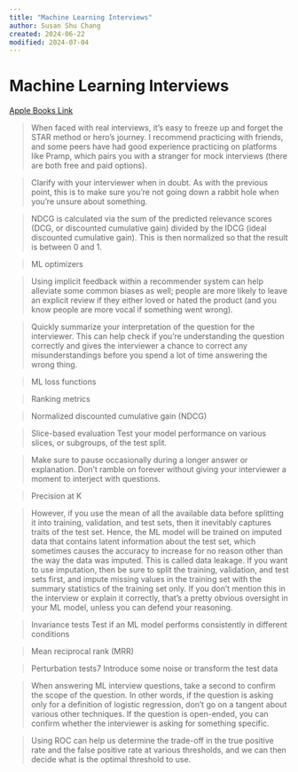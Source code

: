 ```yaml
---
title: "Machine Learning Interviews"
author: Susan Shu Chang
created: 2024-06-22
modified: 2024-07-04
---
```


# Machine Learning Interviews

[Apple Books Link](ibooks://assetid/D59C2DBFD79316B27FC7FEBC91F611C0)

> When faced with real interviews, it’s easy to freeze up and forget the STAR method or hero’s journey. I recommend practicing with friends, and some peers have had good experience practicing on platforms like Pramp, which pairs you with a stranger for mock interviews (there are both free and paid options).

> Clarify with your interviewer when in doubt.
As with the previous point, this is to make sure you’re not going down a rabbit hole when you’re unsure about something.

> NDCG is calculated via the sum of the predicted relevance scores (DCG, or discounted cumulative gain) divided by the IDCG (ideal discounted cumulative gain). This is then normalized so that the result is between 0 and 1.

> ML optimizers

> Using implicit feedback within a recommender system can help alleviate some common biases as well; people are more likely to leave an explicit review if they either loved or hated the product (and you know people are more vocal if something went wrong).

> Quickly summarize your interpretation of the question for the interviewer.
This can help check if you’re understanding the question correctly and gives the interviewer a chance to correct any misunderstandings before you spend a lot of time answering the wrong thing.

> ML loss functions

> Ranking metrics

> Normalized discounted cumulative gain (NDCG)

> Slice-based evaluation
Test your model performance on various slices, or subgroups, of the test split.

> Make sure to pause occasionally during a longer answer or explanation.
Don’t ramble on forever without giving your interviewer a moment to interject with questions.

> Precision at K

> However, if you use the mean of all the available data before splitting it into training, validation, and test sets, then it inevitably captures traits of the test set. Hence, the ML model will be trained on imputed data that contains latent information about the test set, which sometimes causes the accuracy to increase for no reason other than the way the data was imputed. This is called data leakage. If you want to use imputation, then be sure to split the training, validation, and test sets first, and impute missing values in the training set with the summary statistics of the training set only. If you don’t mention this in the interview or explain it correctly, that’s a pretty obvious oversight in your ML model, unless you can defend your reasoning.

> Invariance tests
Test if an ML model performs consistently in different conditions

> Mean reciprocal rank (MRR)

> Perturbation tests7
Introduce some noise or transform the test data

> When answering ML interview questions, take a second to confirm the scope of the question. In other words, if the question is asking only for a definition of logistic regression, don’t go on a tangent about various other techniques. If the question is open-ended, you can confirm whether the interviewer is asking for something specific.

> Using ROC can help us determine the trade-off in the true positive rate and the false positive rate at various thresholds, and we can then decide what is the optimal threshold to use.

